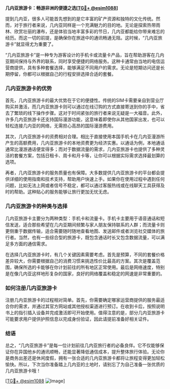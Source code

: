 **几内亚旅游卡：畅游非洲的便捷之选[[TG💪+ @esim1088](https://t.me/s/esim1088)]**

提到几内亚，很多人可能首先想到的是它丰富的矿产资源和独特的文化传统。然而，对于旅行者来说，几内亚同样是一个充满魅力的目的地。无论是探索热带雨林、欣赏壮丽的瀑布，还是体验当地丰富多彩的节日，几内亚都能给你带来难忘的经历。而这一切的前提，是确保你在旅途中的通讯畅通无阻。这时候，“几内亚旅游卡”就显得尤为重要了。

“几内亚旅游卡”是一种专为游客设计的手机卡或流量卡产品，旨在帮助游客在几内亚期间保持与外界的联系，同时享受便捷的网络服务。这种卡通常由当地的电信运营商提供，具有多种套餐选择，能够满足不同用户的需求。无论是短期访问还是长期停留，你都可以根据自己的行程安排选择合适的套餐。

### 几内亚旅游卡的优势

首先，几内亚旅游卡的最大优势在于它的便捷性。传统的SIM卡需要亲自到营业厅购买并激活，而几内亚旅游卡则可以通过在线订购的方式直接寄送到你的手中，省去了繁琐的线下操作步骤。这对于时间紧张的旅行者来说无疑是一大福音。此外，许多几内亚旅游卡还支持国际漫游功能，这意味着即使你从其他国家出发，也可以轻松连接几内亚的网络，无需担心高昂的国际漫游费用。

其次，几内亚旅游卡的资费相对合理。相比于直接使用本国手机卡在几内亚漫游所产生的高额费用，几内亚旅游卡的本地资费更为经济实惠。以通话为例，本地通话通常比漫游通话便宜得多；而对于数据流量的需求，几内亚旅游卡也提供了多种灵活的套餐方案，包括日租卡、周卡和月卡等，让你可以根据实际需求选择最划算的选项。

再者，几内亚旅游卡的服务质量也有保障。大多数提供几内亚旅游卡的平台都会提供详细的使用指南和技术支持，帮助用户快速上手。如果你在使用过程中遇到任何问题，比如无法上网或者信号不稳定，都可以通过客服热线或在线聊天工具获得及时的帮助。这种贴心的服务能够让旅行更加无忧无虑。

### 几内亚旅游卡的种类与选择

几内亚旅游卡主要分为两种类型：手机卡和流量卡。手机卡主要用于语音通话和短信发送，适合那些希望在几内亚期间频繁与家人朋友保持联系的人群；而流量卡则更侧重于数据传输，适合需要随时随地查看地图、发送邮件或者浏览社交媒体的旅行者。当然，也有一些综合型的旅游卡，既包含通话时长又包含数据流量，可以满足多方面的通信需求。

在选择几内亚旅游卡时，有几个关键因素需要考虑。首先是预算，不同的套餐价格差异较大，你需要根据自己的消费习惯来挑选性价比最高的方案。其次是覆盖范围，确保所选的卡能够在你计划前往的所有地区正常使用。最后是网络速度，特别是在像几内亚这样地形复杂的国家，良好的网络覆盖和稳定的网速是非常重要的。

### 如何注册几内亚旅游卡

注册几内亚旅游卡的过程相对简单。首先，你需要确定哪家运营商提供的服务最适合你的需求，并通过其官方网站或其他授权渠道进行预订。在收到卡后，按照说明书上的指引插入设备并完成激活即可开始使用。值得注意的是，部分几内亚旅游卡可能要求用户提供护照信息以完成身份验证，因此请提前准备好相关证件。

### 结语

总之，“几内亚旅游卡”是每一位计划前往几内亚旅行者的必备良伴。它不仅能够保证你在异国他乡的通讯顺畅，还能显著降低通信成本，提升整体旅行体验。无论你是商务出差还是休闲度假，拥有一张合适的几内亚旅游卡都将让旅程变得更加轻松愉快。所以，下次当你准备踏上几内亚的土地时，请别忘了为自己准备一张优质的几内亚旅游卡哦！

[[TG💪+ @esim1088](https://t.me/s/esim1088) ![Image](https://i.postimg.cc/4NQfJmqS/Snipaste-2025-05-13-00-14-12.png)]